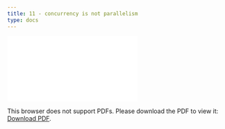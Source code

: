 ```yaml
---
title: 11 - concurrency is not parallelism
type: docs
---
```


<object data="/episode11.pdf" type="application/pdf" width="700px" height="700px">
    <embed src="/episode11.pdf">
        <p>This browser does not support PDFs. Please download the PDF to view it: <a href="/episode11.pdf">Download PDF</a>.</p>
    </embed>
</object>
